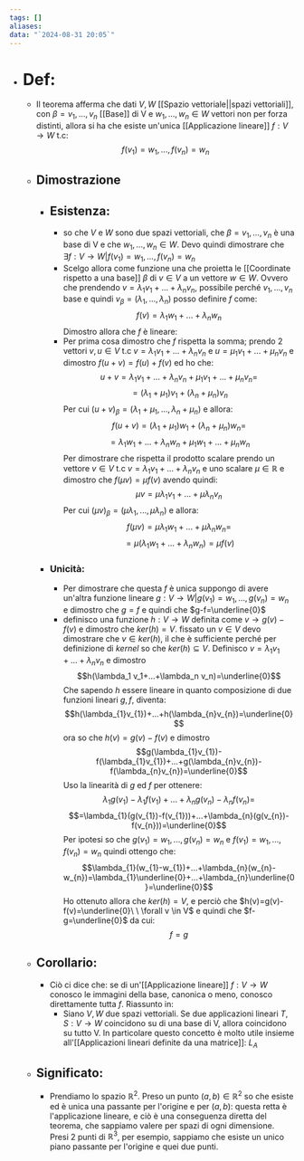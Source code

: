 ```yaml
---
tags: []
aliases: 
data: "`2024-08-31 20:05`"
---
```

- # Def: 
	- Il teorema afferma che dati $V, W$ [[Spazio vettoriale||spazi vettoriali]], con $\beta = v_1,...,v_n$ [[Base]] di V e $w_1,...,w_{n}\in W$ vettori non per forza distinti, allora si ha che esiste un'unica [[Applicazione lineare]] $f: V \rightarrow W$ t.c:$$f(v_{1})=w_{1},...,f(v_{n})=w_{n}$$
	- ## Dimostrazione
		- ## Esistenza:
			- so che $V$ e $W$ sono due spazi vettoriali, che $\beta = v_1,...,v_n$ è una base di V e che $w_1,...,w_{n}\in W$. Devo quindi dimostrare che $\exists f:V\rightarrow W|f(v_{1})=w_{1},...,f(v_{n})=w_{n}$ 
			- Scelgo allora come funzione una che proietta le [[Coordinate rispetto a una base]] $\beta$ di $v \in V$ a un vettore $w \in W$. Ovvero che prendendo $v=\lambda_1 v_1+...+\lambda_n v_n$, possibile perché $v_1,...,v_n$ base e quindi $v_{\beta}=(\lambda_{1},...,\lambda_{n})$ posso definire $f$ come:$$f(v)=\lambda_1 w_1+...+\lambda_n w_{n}$$Dimostro allora che $f$ è lineare:
			- Per prima cosa dimostro che $f$ rispetta la somma; prendo 2 vettori $v, u \in V$ t.c $v=\lambda_1 v_1+...+\lambda_n v_n$ e  $u=\mu_1 v_1+...+\mu_n v_n$ e dimostro $f(u+v)=f(u)+f(v)$ ed ho che:$$u+v= \lambda_1 v_1+...+\lambda_n v_{n}+ \mu_1 v_1+...+\mu_n v_n=$$$$=(\lambda_{1}+\mu_{1})v_{1}+(\lambda_{n}+\mu_{n})v_{n}$$Per cui $(u+v)_{\beta}=(\lambda_{1}+\mu_{1},...,\lambda_{n}+\mu_{n})$ e allora:$$f(u+v)=(\lambda_{1}+\mu_{1})w_{1}+(\lambda_{n}+\mu_{n})w_{n}=$$$$= \lambda_1 w_1+...+\lambda_n w_{n}+ \mu_1 w_1+...+\mu_n w_n$$Per dimostrare che rispetta il prodotto scalare prendo un vettore $v\in V$ t.c $v=\lambda_1 v_1+...+\lambda_n v_n$ e uno scalare $\mu \in \mathbb{R}$ e dimostro che $f(\mu v)=\mu f(v)$ avendo quindi: $$\mu v= \mu\lambda_1 v_1+...+\mu\lambda_n v_{n}$$Per cui $(\mu v)_{\beta}=(\mu \lambda_{1},...,\mu \lambda_{n})$ e allora:$$f(\mu v)= \mu\lambda_1 w_1+...+\mu\lambda_n w_{n}=$$$$=\mu(\lambda_1 w_1+...+\lambda_n w_{n})=\mu f(v)$$ 
		- ### Unicità:
			- Per dimostrare che questa $f$ è unica suppongo di avere un'altra funzione lineare $g: V\rightarrow W|g(v_{1})=w_{1},...,g(v_{n})=w_{n}$ e dimostro che $g=f$ e quindi che $g-f=\underline{0}$ 
			- definisco una funzione $h:V\rightarrow W$ definita come $v \rightarrow g(v)-f(v)$ e dimostro che $ker(h)=V$. fissato un $v\in V$ devo dimostrare che $v\in ker(h)$, il che è sufficiente perché per definizione di _kernel_ so che $ker(h)\subseteq V$. Definisco $v=\lambda_1 v_1+...+\lambda_n v_n$ e dimostro $$h(\lambda_1 v_1+...+\lambda_n v_n)=\underline{0}$$Che sapendo $h$ essere lineare in quanto composizione di due funzioni lineari $g,f$, diventa:$$h(\lambda_{1}v_{1})+...+h(\lambda_{n}v_{n})=\underline{0}$$ ora so che $h(v)=g(v)-f(v)$ e dimostro $$g(\lambda_{1}v_{1})-f(\lambda_{1}v_{1})+...+g(\lambda_{n}v_{n})-f(\lambda_{n}v_{n})=\underline{0}$$Uso la linearità di $g$ ed $f$ per ottenere:$$\lambda_{1}g(v_{1})-\lambda_{1}f(v_{1})+...+\lambda_{n}g(v_{n})-\lambda_{n}f(v_{n})=$$$$=\lambda_{1}(g(v_{1})-f(v_{1}))+...+\lambda_{n}(g(v_{n})-f(v_{n}))=\underline{0}$$Per ipotesi so che $g(v_{1})=w_{1},...,g(v_{n})=w_{n}$ e $f(v_{1})=w_{1},...,f(v_{n})=w_{n}$ quindi ottengo che:$$\lambda_{1}(w_{1}-w_{1})+...+\lambda_{n}(w_{n}-w_{n})=\lambda_{1}\underline{0}+...+\lambda_{n}\underline{0}=\underline{0}$$Ho ottenuto allora che $ker(h)=V$, e perciò che $h(v)=g(v)-f(v)=\underline{0}\ \ \forall v \in V$ e quindi che $f-g=\underline{0}$ da cui: $$f=g$$
	- ## Corollario:
		- Ciò ci dice che: se di un'[[Applicazione lineare]] $f:V\rightarrow W$ conosco le immagini della base, canonica o meno, conosco direttamente tutta $f$. Riassunto in:
			- Siano $V, W$ due spazi vettoriali. Se due applicazioni lineari $T,S: V\rightarrow W$ coincidono su di una base di V, allora coincidono su tutto V.
		 In particolare questo concetto è molto utile insieme all'[[Applicazioni lineari definite da una matrice]]: $L_{A}$
	- ## Significato:
		- Prendiamo lo spazio $\mathbb{R}^{2}$. Preso un punto $(a,b)\in \mathbb{R}^{2}$ so che esiste ed è unica una passante per l'origine e per $(a,b):$ questa retta è l'applicazione lineare, e ciò è una conseguenza diretta del teorema, che sappiamo valere per spazi di ogni dimensione. Presi 2 punti di $\mathbb{R}^{3}$, per esempio, sappiamo che esiste un unico piano passante per l'origine e quei due punti.